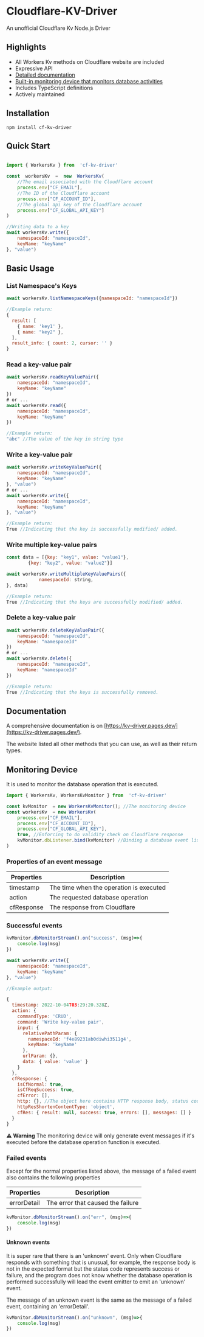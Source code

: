 # Cloudflare-KV-Driver

An unofficial Cloudflare Kv Node.js Driver

## Highlights
- All Workers Kv methods on Cloudflare website are included
- Expressive API
- [Detailed documentation](#documentation)
- [Built-in monitoring device that monitors database activities](#monitoring-device)
- Includes TypeScript definitions
- Actively maintained

## Installation

```
npm install cf-kv-driver
```

## Quick Start

```js

import { WorkersKv } from  'cf-kv-driver'

const  workersKv  =  new  WorkersKv(
	//The email associated with the Cloudflare account
	process.env["CF_EMAIL"],
	//The ID of the Cloudflare account
	process.env["CF_ACCOUNT_ID"],
	//The global api key of the Cloudflare account
	process.env["CF_GLOBAL_API_KEY"]
)

//Writing data to a key
await workersKv.write({
	namespaceId: "namespaceId",
	keyName: "keyName"
}, "value")
```

## Basic Usage



### List Namespace's Keys

```js
await workersKv.listNamespaceKeys({namespaceId: "namespaceId"})
```

```js
//Example return:
{
  result: [
    { name: 'key1' },
    { name: "key2" },
  ],
  result_info: { count: 2, cursor: '' }
}
```

### Read a key-value pair

```js
await workersKv.readKeyValuePair({
	namespaceId: "namespaceId",
	keyName: "keyName"
})
# or ...
await workersKv.read({
	namespaceId: "namespaceId",
	keyName: "keyName"
})
```

```js
//Example return:
"abc" //The value of the key in string type
```


### Write a key-value pair

```js
await workersKv.writeKeyValuePair({
	namespaceId: "namespaceId",
	keyName: "keyName"
}, "value")
# or ...
await workersKv.write({
	namespaceId: "namespaceId",
	keyName: "keyName"
}, "value")
```

```js
//Example return:
True //Indicating that the key is successfully modified/ added.
```

### Write multiple key-value pairs

```js
const data = [{key: "key1", value: "value1"}, 
		{key: "key2", value: "value2"}]

await workersKv.writeMultipleKeyValuePairs({
            namespaceId: string,
}, data)
```

```js
//Example return:
True //Indicating that the keys are successfully modified/ added.
```

### Delete a key-value pair

```js
await workersKv.deleteKeyValuePair({
	namespaceId: "namespaceId",
	keyName: "namespaceId"
})
# or ...
await workersKv.delete({
	namespaceId: "namespaceId",
	keyName: "namespaceId"
})
```

```js
//Example return:
True //Indicating that the keys is successfully removed.
```

## Documentation
A comprehensive documentation is on [https://kv-driver.pages.dev/](https://kv-driver.pages.dev/).

The website listed all other methods that you can use, as well as their return types.


## Monitoring Device
It is used to monitor the database operation that is executed.

```js
import { WorkersKv, WorkersKvMonitor } from  'cf-kv-driver'

const kvMonitor  = new WorkersKvMonitor(); //The monitoring device
const workersKv  = new WorkersKv(
	process.env["CF_EMAIL"],
	process.env["CF_ACCOUNT_ID"],
	process.env["CF_GLOBAL_API_KEY"],
	true, //Enforcing to do validity check on Cloudflare response
	kvMonitor.dbListener.bind(kvMonitor) //Binding a database event listener to the driver
)
```
### Properties of  an event message
| Properties | Description |
|--|--|
| timestamp | The time when the operation is executed |
| action | The requested database operation |
| cfResponse | The response from Cloudflare

### Successful events

```js
kvMonitor.dbMonitorStream().on("success", (msg)=>{
	console.log(msg)
})

await workersKv.write({
	namespaceId: "namespaceId",
	keyName: "keyName"
}, "value")
```

```js
//Example output: 

{
  timestamp: 2022-10-04T03:29:20.328Z, 
  action: {
    commandType: 'CRUD',
    command: 'Write key-value pair',
    input: {
      relativePathParam: {
        namespaceId: 'f4e89231ab0diwhi3511g4',
        keyName: 'keyName'
      },
      urlParam: {},
      data: { value: 'value' }
    }
  },
  cfResponse: {
    isCfNormal: true,
    isCfReqSuccess: true,
    cfError: [],
    http: {}, //The object here contains HTTP response body, status code, and headers.
    httpResShortenContentType: 'object',
    cfRes: { result: null, success: true, errors: [], messages: [] }
  }
}
```

**:warning: Warning**
The monitoring device will only generate event messages if it's executed before the database operation function is executed.

### Failed events
 
 Except for the normal properties listed above, the message of a failed event also contains the following properties
 
 | Properties | Description |
 | -- | -- |
 | errorDetail | The error that caused the failure |
 
```js
kvMonitor.dbMonitorStream().on("err", (msg)=>{
	console.log(msg)
})
```

#### Unknown events
 
It is super rare that there is an 'unknown' event. Only when Cloudflare responds with something that is unusual, for example, the response body is not in the expected format but the status code represents success or failure, and the program does not know whether the database operation is performed successfully will lead the event emitter to emit an 'unknown' event.

The message of an unknown event is the same as the message of a failed event, containing an 'errorDetail'.
 
```js
kvMonitor.dbMonitorStream().on("unknown", (msg)=>{
	console.log(msg)
})
```